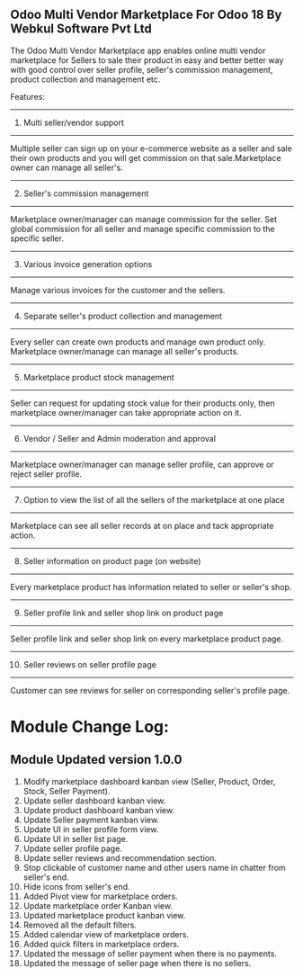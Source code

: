 Odoo Multi Vendor Marketplace For Odoo 18 By Webkul Software Pvt Ltd
--------------------------------------------------------------------

The Odoo Multi Vendor Marketplace <a href="https://apps.odoo.com/apps/modules/18.0/odoo_marketplace/"></a> app enables online multi vendor marketplace for Sellers to sale their product in easy and better better way with good control over seller profile, seller's commission management, product collection and management etc.

Features:

-------------------------------------------------------------------------------
1. Multi seller/vendor support
-------------------------------------------------------------------------------

Multiple seller can sign up on your e-commerce website as a seller and sale
their own products and you will get commission on that sale.Marketplace owner
can manage all seller's.



-------------------------------------------------------------------------------
2. Seller's commission management
-------------------------------------------------------------------------------

Marketplace owner/manager can manage commission for the seller. Set global
commission for all seller and manage specific commission to the specific seller.


-------------------------------------------------------------------------------
3. Various invoice generation options
-------------------------------------------------------------------------------

Manage various invoices for the customer and the sellers.


-------------------------------------------------------------------------------
4. Separate seller's product collection and management
-------------------------------------------------------------------------------

Every seller can create own products and manage own product only.
Marketplace owner/manage can manage all seller's products.


-------------------------------------------------------------------------------
5. Marketplace product stock management
-------------------------------------------------------------------------------

Seller can request for updating stock value for their products only, then
marketplace owner/manager can take appropriate action on it.


-------------------------------------------------------------------------------
6. Vendor / Seller and Admin moderation and approval
-------------------------------------------------------------------------------

Marketplace owner/manager can manage seller profile, can approve or reject
seller profile.


-------------------------------------------------------------------------------
7. Option to view the list of all the sellers of the marketplace at one place
-------------------------------------------------------------------------------

Marketplace can see all seller records at on place and tack appropriate action.


-------------------------------------------------------------------------------
8. Seller information on product page (on website)
-------------------------------------------------------------------------------

Every marketplace product has information related to seller or seller's shop.


-------------------------------------------------------------------------------
9. Seller profile link and seller shop link on product page
-------------------------------------------------------------------------------

Seller profile link and seller shop link on every marketplace product page.

-------------------------------------------------------------------------------
10. Seller reviews on seller profile page
-------------------------------------------------------------------------------

Customer can see reviews for seller on corresponding seller's profile page.

Module Change Log:
==================

Module Updated version 1.0.0
---------------------------------------------
1. Modify marketplace dashboard kanban view (Seller, Product, Order, Stock, Seller Payment).
2. Update seller dashboard kanban view.
3. Update product dashboard kanban view.
4. Update Seller payment kanban view.
5. Update UI in seller profile form view.
6. Update UI in seller list page.
7. Update seller profile page.
8. Update seller reviews and recommendation section.
9. Stop clickable of customer name and other users name in chatter from seller's end.
10. Hide icons from seller's end.
11. Added Pivot view for marketplace orders.
12. Update marketplace order Kanban view.
13. Updated marketplace product kanban view.
14. Removed all the default filters.
15. Added calendar view of marketplace orders.
16. Added quick filters in marketplace orders.
17. Updated the message of seller payment when there is no payments.
18. Updated the message of seller page when there is no sellers.

